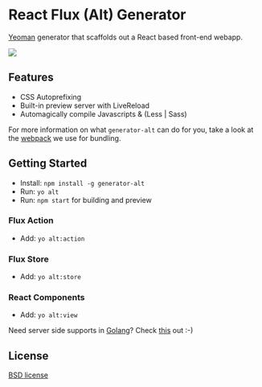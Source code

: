# React Flux (Alt) Generator

[Yeoman](http://yeoman.io) generator that scaffolds out a React based front-end webapp.

![](http://i.imgur.com/uKTT2Hj.png)

## Features

* CSS Autoprefixing
* Built-in preview server with LiveReload
* Automagically compile Javascripts & (Less | Sass)

For more information on what `generator-alt` can do for you, take a look at the [webpack](https://raw.githubusercontent.com/jimzhan/generator-alt/master/generators/app/templates/webpack.config.js) we use for bundling.


## Getting Started

- Install: `npm install -g generator-alt`
- Run: `yo alt`
- Run: `npm start` for building and preview


### Flux Action

- Add: `yo alt:action`


### Flux Store

- Add: `yo alt:store`

### React Components

- Add: `yo alt:view`


Need server side supports in [Golang](http://www.golang.org)? Check [this](https://github.com/goanywhere/rex) out :-)


## License

[BSD license](http://opensource.org/licenses/bsd-license.php)
